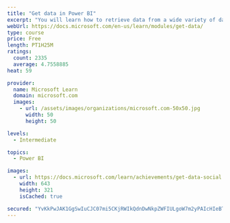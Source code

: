```yaml
---
title: "Get data in Power BI"
excerpt: "You will learn how to retrieve data from a wide variety of data sources, including Microsoft Excel, relational databases, and NoSQL data stores. You will also learn how to improve performance while retrieving data."
webUrl: https://docs.microsoft.com/en-us/learn/modules/get-data/
type: course
price: Free
length: PT1H25M
ratings:
  count: 2335
  average: 4.7558885
heat: 59

provider:
  name: Microsoft Learn
  domain: microsoft.com
  images:
    - url: /assets/images/organizations/microsoft.com-50x50.jpg
      width: 50
      height: 50

levels:
  - Intermediate

topics:
  - Power BI

images:
  - url: https://docs.microsoft.com/learn/achievements/get-data-social.png
    width: 643
    height: 321
    isCached: true

secured: "YvKkPwJAK1GgSwIuCJC07mi5CKjRWIkQdnDwNkpZWFIULgoW7m2yPAIcHIeBTsOQUB4Fll/TmTLsQhbg0J99M6sCEHwxhqNX/T6layPmddI+UQ0Zo/q1T+qKZKAr5v8y68BUtp/9KKNR6xFFC/h3CXQ7hUmC8Rfj9gQ6mkdqnWOdj8/m8JSfU5cjzwNaVsmdDy5dT+6iEEGj17yh15RCF/Jv6gMR+ePQUFDwJBcQQfoQ/bg71T153Eu3XQ3yrmRvwMj3yMbQhfpU2yCwESGLdNpDj00Ye4OggpOZOWBb8Z+uVVQVlUvF2vf0IJZy0ZGFtbTJ7PanvBxmMCwU/lKZAFJprA2Pi7Sgd6Q2BrglRiwYS7YKsSrBemogsaoMsrY3g4zdqiU+VtAOkNweBvG/6rOt1AQJC50j8sYT6eOkVlA=;7XJeFmaH0sOW9f4GjKE0Yw=="
---
```


